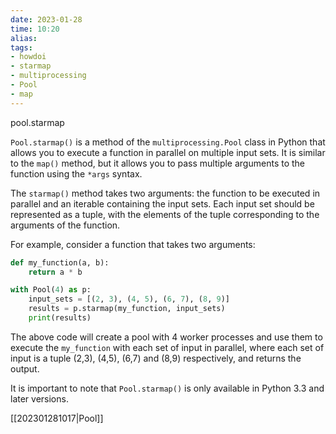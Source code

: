```yaml
---
date: 2023-01-28
time: 10:20
alias: 
tags: 
- howdoi
- starmap
- multiprocessing
- Pool
- map
---
```


pool.starmap

`Pool.starmap()` is a method of the `multiprocessing.Pool` class in Python that allows you to execute a function in parallel on multiple input sets. It is similar to the `map()` method, but it allows you to pass multiple arguments to the function using the `*args` syntax.

The `starmap()` method takes two arguments: the function to be executed in parallel and an iterable containing the input sets. Each input set should be represented as a tuple, with the elements of the tuple corresponding to the arguments of the function.

For example, consider a function that takes two arguments:

```python
def my_function(a, b):
    return a * b

with Pool(4) as p:
    input_sets = [(2, 3), (4, 5), (6, 7), (8, 9)]
    results = p.starmap(my_function, input_sets)
    print(results)

```

The above code will create a pool with 4 worker processes and use them to execute the `my_function` with each set of input in parallel, where each set of input is a tuple (2,3), (4,5), (6,7) and (8,9) respectively, and returns the output.

It is important to note that `Pool.starmap()` is only available in Python 3.3 and later versions.

[[202301281017|Pool]]